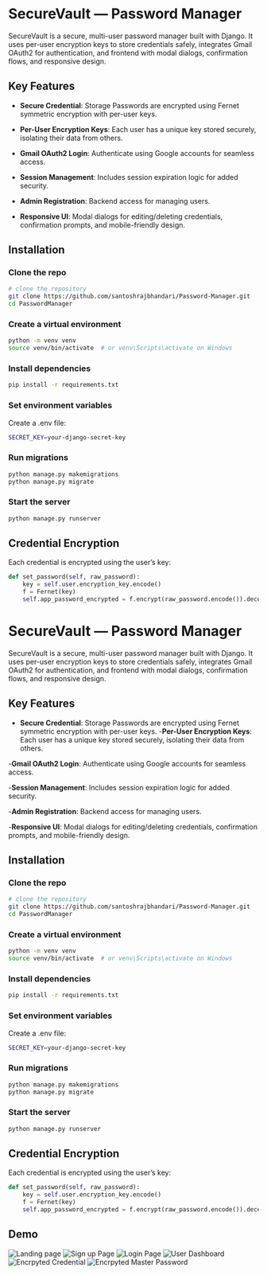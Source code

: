# SecureVault — Password Manager
SecureVault is a secure, multi-user password manager built with Django. It uses per-user encryption keys to store credentials safely, integrates Gmail OAuth2 for authentication, and frontend with modal dialogs, confirmation flows, and responsive design.

## Key Features
- **Secure Credential**: Storage Passwords are encrypted using Fernet symmetric encryption with per-user keys.
- **Per-User Encryption Keys**: Each user has a unique key stored securely, isolating their data from others.

- **Gmail OAuth2 Login**: Authenticate using Google accounts for seamless access.

- **Session Management**: Includes session expiration logic for added security.

- **Admin Registration**: Backend access for managing users.

- **Responsive UI**: Modal dialogs for editing/deleting credentials, confirmation prompts, and mobile-friendly design.

## Installation
### Clone the repo
```bash
# clone the repository
git clone https://github.com/santoshrajbhandari/Password-Manager.git
cd PasswordManager
```
### Create a virtual environment
```bash
python -m venv venv
source venv/bin/activate  # or venv\Scripts\activate on Windows
```
### Install dependencies
```bash
pip install -r requirements.txt

```
### Set environment variables 
Create a .env file:
```bash
SECRET_KEY=your-django-secret-key
```
### Run migrations
```bash
python manage.py makemigrations
python manage.py migrate

```
### Start the server
```bash
python manage.py runserver
```
## Credential Encryption
Each credential is encrypted using the user’s key:
```python
def set_password(self, raw_password):
    key = self.user.encryption_key.encode()
    f = Fernet(key)
    self.app_password_encrypted = f.encrypt(raw_password.encode()).decode()

```

# SecureVault — Password Manager
SecureVault is a secure, multi-user password manager built with Django. It uses per-user encryption keys to store credentials safely, integrates Gmail OAuth2 for authentication, and frontend with modal dialogs, confirmation flows, and responsive design.

## Key Features
- **Secure Credential**: Storage Passwords are encrypted using Fernet symmetric encryption with per-user keys.
-**Per-User Encryption Keys**: Each user has a unique key stored securely, isolating their data from others.

-**Gmail OAuth2 Login**: Authenticate using Google accounts for seamless access.

-**Session Management**: Includes session expiration logic for added security.

-**Admin Registration**: Backend access for managing users.

-**Responsive UI**: Modal dialogs for editing/deleting credentials, confirmation prompts, and mobile-friendly design.

## Installation
### Clone the repo
```bash
# clone the repository
git clone https://github.com/santoshrajbhandari/Password-Manager.git
cd PasswordManager
```
### Create a virtual environment
```bash
python -m venv venv
source venv/bin/activate  # or venv\Scripts\activate on Windows
```
### Install dependencies
```bash
pip install -r requirements.txt

```
### Set environment variables 
Create a .env file:
```bash
SECRET_KEY=your-django-secret-key
```
### Run migrations
```bash
python manage.py makemigrations
python manage.py migrate

```
### Start the server
```bash
python manage.py runserver
```
## Credential Encryption
Each credential is encrypted using the user’s key:
```python
def set_password(self, raw_password):
    key = self.user.encryption_key.encode()
    f = Fernet(key)
    self.app_password_encrypted = f.encrypt(raw_password.encode()).decode()

```
## Demo

![Landing page](assets/demo1.png)
![Sign up Page](assets/demo2.png)
![Login Page](assets/demo3.png)
![User Dashboard](assets/demo4.png)
![Encrpyted Credential](assets/demo5.png)
![Encrpyted Master Password](assets/demo6.png)
